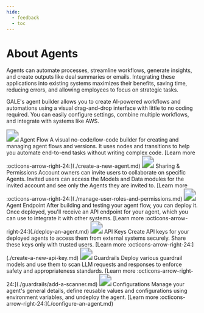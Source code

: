 ```yaml
---
hide:
  - feedback
  - toc  
---
```


# About Agents

Agents can automate processes, streamline workflows, generate insights, and create outputs like deal summaries or emails. Integrating these applications into existing systems maximizes their benefits, saving time, reducing errors, and allowing employees to focus on strategic tasks. 

GALE's agent builder allows you to create AI-powered workflows and automations using a visual drag-and-drop interface with little to no coding required. You can easily configure settings, combine multiple workflows, and integrate with systems like AWS.

<kr-grid type="g2">
    <kr-grid-item>
        <img src="../images/dataflow.svg" style="zoom:200%;"></img>
        <kr-grid-title>Agent Flow</kr-grid-title>
        <kr-grid-desc>A visual no-code/low-code builder for creating and managing agent flows and versions. It uses nodes and transitions to help you automate end-to-end tasks without writing complex code.</kr-grid-desc>
        [Learn more :octicons-arrow-right-24:](./create-a-new-agent.md)
    </kr-grid-item>
    <kr-grid-item>
        <img src="../images/sharing-permission.svg" style="zoom:200%;"></img>
        <kr-grid-title>Sharing & Permissions</kr-grid-title>
        <kr-grid-desc>Account owners can invite users to collaborate on specific Agents. Invited users can access the Models and Data modules for the invited account and see only the Agents they are invited to.</kr-grid-desc>
        [Learn more :octicons-arrow-right-24:](./manage-user-roles-and-permissions.md)
    </kr-grid-item>
    <kr-grid-item>
        <img src="../images/agent-endpoint.svg" style="zoom:200%;"></img>
        <kr-grid-title>Agent Endpoint</kr-grid-title>
        <kr-grid-desc>After building and testing your agent flow, you can deploy it. Once deployed, you'll receive an API endpoint for your agent, which you can use to integrate it with other systems.</kr-grid-desc>
        [Learn more :octicons-arrow-right-24:](./deploy-an-agent.md)
    </kr-grid-item>
    <kr-grid-item>
        <img src="../images/api-keys.svg" style="zoom:200%;"></img>
        <kr-grid-title>API Keys</kr-grid-title>
        <kr-grid-desc>Create API keys for your deployed agents to access them from external systems securely. Share these keys only with trusted users.</kr-grid-desc>
        [Learn more :octicons-arrow-right-24:](./create-a-new-api-key.md)
    </kr-grid-item>
    <kr-grid-item>
        <img src="../images/guardrails.svg" style="zoom:200%;"></img>
        <kr-grid-title>Guardrails</kr-grid-title>
        <kr-grid-desc>Deploy various guardrail models and use them to scan LLM requests and responses to enforce safety and appropriateness standards.</kr-grid-desc>
        [Learn more :octicons-arrow-right-24:](./guardrails/add-a-scanner.md)
    </kr-grid-item>
    <kr-grid-item>
        <img src="../images/configurations.svg" style="zoom:200%;"></img>
        <kr-grid-title>Configurations</kr-grid-title>
        <kr-grid-desc>Manage your agent's general details, define reusable values and configurations using environment variables, and undeploy the agent.</kr-grid-desc>
        [Learn more :octicons-arrow-right-24:](./configure-an-agent.md)
    </kr-grid-item>      
</kr-grid>

